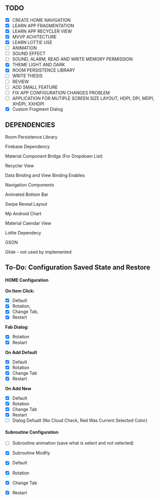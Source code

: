 ## TODO

* [X]  CREATE HOME NAVIGATION
* [X]  LEARN APP FRAGMENTATION
* [X]  LEARN APP RECYCLER VIEW
* [X]  MVVP ACHITECTURE
* [X]  LEARN LOTTIE USE
* [ ]  ANIMATION
* [ ]  SOUND EFFECT
* [ ]  SOUND, ALARM, READ AND WRITE MEMORY PERMISSION
* [X]  THEME LIGHT AND DARK
* [X]  ROOM PERSISTENCE LIBRARY
* [ ]  WRITE THESIS
* [ ]  REVIEW
* [ ]  ADD SMALL FEATURE
* [ ]  FIX APP CONFIGURATION CHANGES PROBLEM
* [ ]  APPLICATION FOR MUTIPLE SCREEN SIZE LAYOUT, HDPI, DPI, MDPI, XHDPI, XXHDPI
* [X]  Custom Fragment Dialog

## DEPENDENCIES

Room Persistence Library

Firebase Dependency

Material Component Bridge (For Dropdown List)

Recycler View

Data Binding and View Binding Enables

Navigation Components

Animated Bottom Bar

Swipe Reveal Layout

Mp Android Chart

Material Caendar View

Lottie Dependecy

GSON

Glide - not used by implemented

## To-Do: Configuration Saved State and Restore

#### HOME Configuration

**On Item Click:**

* [X]  Default
* [X]  Rotation,
* [X]  Change Tab,
* [X]  Restart

**Fab Dialog:**

* [X]  Rotation
* [X]  Restart

**On Add Default**

* [X]  Default
* [X]  Rotation
* [X]  Change Tab
* [X]  Restart

**On Add New**

* [X]  Default
* [X]  Rotation
* [X]  Change Tab
* [X]  Restart
* [ ]  Dialog Defualt {No Cloud Check, Red Was Current Selected Color}

#### Subroutine Configuration

* [ ]  Subroutine animation (save what is select and not selected)
* [X]  Subroutine Modfiy

  * [X]  Default
  * [X]  Rotation
  * [X]  Change Tab
  * [X]  Restart

